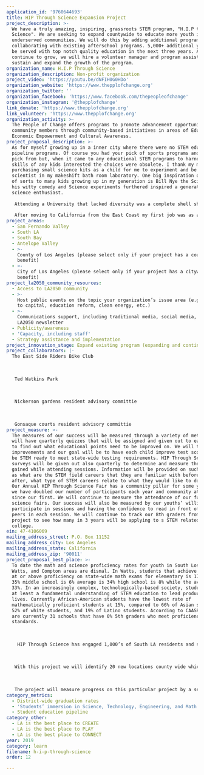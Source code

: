 ```yaml
---
application_id: '9760644693'
title: HIP Through Science Expansion Project
project_description: >-
  We have a truly amazing, inspiring, grassroots STEM program, "H.I.P through
  Science". We are seeking to expand countywide to educate more youth in
  underserved communities. We will do this by adding additional programming and
  collaborating with existing afterschool programs. 5,000+ additional youth will
  be served with top notch quality education in the next three years. As we
  continue to grow, we will hire a volunteer manager and program assistant to
  sustain and expand the growth of the program.
organization_name: H.I.P Through Science
organization_description: Non-profit organization
project_video: 'https://youtu.be/dNFIH0G0HDo'
organization_website: 'https://www.thepplofchange.org'
organization_twitter: ''
organization_facebook: 'https://www.facebook.com/thepeopleofchange'
organization_instagram: '@thepplofchange'
link_donate: 'https://www.thepplofchange.org'
link_volunteer: 'https://www.thepplofchange.org'
organization_activity: >-
  The People of Change offers programs to promote advancement opportunities for
  community members through community-based initiatives in areas of Education
  Economic Empowerment and Cultural Awareness.
project_proposal_description: >-
  As for myself growing up in a inner city where there were no STEM educational
  pipeline programs. Of course you had your pick of sports programs and teams to
  pick from but, when it came to any educational STEM programs to harness the
  skills of any kids interested the choices were obsolete. I thank my mother for
  purchasing small science kits as a child for me to experiment and be a mad
  scientist in my makeshift bath room laboratory. One big inspiration or mentor
  of sorts to many kids growing up in my generation is Bill Nye the Science guy
  his witty comedy and Science experiments furthered inspired a generation of
  science enthusiast. 
   
   Attending a University that lacked diversity was a complete shell shock especially when it came to STEM classes, being in classes with people from cultures I've only seen on tv was quite the experience. It became a burden when in our STEM labs (As a pre-med then geology then major at the time) no one wanted to partner up with me even in some instances some would triple up with a duo instead of partnering with me often times I'd partner with the professor or do a lab by myself. I ended switching after 3 years out of the STEM field major as a whole and graduated with African American Studies and Sociology.
   
   After moving to California from the East Coast my first job was as a Community Organizer in South LA (SPA 6) as a grassroots organizer for 3 years I noticed one of the obvious figures in poverty was education and lack of programs that provide quality relatable education. I started a small pilot STEM program watts which was well received and it allowed me to see first hand just how bad the educational problem is the community I was serving. I reached out to a few other local community leaders and we started a non profit focused on education, income, cultural awareness and health. This is where HIP Through Science was birthed. Out of the need for quality relatable STEM education in South LA, since its inception we have served the community and are inspiring 1,000's yearly. We will continue to upgrade our methods and tools and we hope that with your help we can deliver to and help cater to the children that wasn't to learn STEM!
project_areas:
  - San Fernando Valley
  - South LA
  - South Bay
  - Antelope Valley
  - >-
    County of Los Angeles (please select only if your project has a countywide
    benefit)
  - >-
    City of Los Angeles (please select only if your project has a citywide
    benefit)
project_la2050_community_resources:
  - Access to LA2050 community
  - >-
    Host public events on the topic your organization’s issue area (e.g. access
    to capital, education reform, clean energy, etc.) 
  - >-
    Communications support, including traditional media, social media, and
    LA2050 newsletter
  - Publicity/awareness
  - 'Capacity, including staff'
  - Strategy assistance and implementation
project_innovation_stage: Expand existing program (expanding and continuing ongoing successful projects)
project_collaborators: |-
  The East Side Riders Bike Club
   
   
   
   Ted Watkins Park
   
   
   
   Nickerson gardens resident advisory committie
   
   
   
   Gonsaque courts resident advisory committie
project_measure: >-
  The measures of our success will be measured through a variety of methods. We
  will have quarterly quizzes that will be assigned and given out to each site
  to find out what educational points need to be improved on. We will track the
  improvements and our goal will be to have each child improve test scores and
  be STEM ready to meet state-wide testing requirements. HIP Through Science
  surveys will be given out also quarterly to determine and measure the interest
  gained while attending sessions. Information will be provided on such topics
  as what are the STEM field careers that they are familiar with before and
  after, what type of STEM careers relate to what they would like to do in life.
  Our Annual HIP Through Science Fair has a community pillar for some years now;
  we have doubled our number of participants each year and community attendance
  since our first. We will continue to measure the attendance of our future
  science fairs. Our success will also be measured by our youths’ willingness to
  participate in sessions and having the confidence to read in front of other
  peers in each session. We will continue to track our 8th graders from this
  project to see how many in 3 years will be applying to s STEM related major in
  college.
ein: 47-4106069
mailing_address_street: P.O. Box 11152
mailing_address_city: Los Angeles
mailing_address_state: California
mailing_address_zip: '90011'
project_proposal_best_place: >-
  To date the math and science proficiency rates for youth in South Los Angeles,
  Watts, and Compton areas are dismal. In Watts, students that achieve a score
  at or above proficiency on state-wide math exams for elementary is 17% average
  35% middle school is 6% average is 34% high school is 8% while the average is
  33%. In an increasingly complex, technologically-based society, students need
  at least a fundamental understanding of STEM education to lead productive
  lives. Currently African-American students have the lowest rate of
  mathematically proficient students at 15%, compared to 66% of Asian students,
  52% of white students, and 19% of Latino students. According to CAASPP there
  are currently 31 schools that have 0% 5th graders who meet proficiency
  standards.
   
   
   
    HIP Through Science has engaged 1,000’s of South LA residents and students with your support we will continue to provide STEM education through community education events, Annual Science Fairs, and on-going weekly and summer HIP Through Science sessions. The time for positive change is now. We need additional funding and resources to build on this strong foundation. The HIP Through Science program can continue creating relatable education platforms for the children of South Los Angeles with your help.
   
   
   
   With this project we will identify 20 new locations county wide which qualify as low income and under represented and will partner with local afterschool and summer programs. Locations will provide space to learn and children, We will provide the structured STEM learning tools. Each site will meet twice a week for an hour and classes will include special guest, hands on teaching and a safe fun learning environment.
   
   
   
   The project will measure progress on this particular project by a series or select focus groups beginning and end of project. We will have progress surveys, end of session exams and subject quizzes. Also our annual pinnacle event the HIP Through Science fair will be used as a measurable tool by way of new ideas and new participation from local community students we've had some amazing ones in the pastvz.
category_metrics:
  - District-wide graduation rates
  - 'Students’ immersion in Science, Technology, Engineering, and Math content'
  - Student education pipeline
category_other:
  - LA is the best place to CREATE
  - LA is the best place to PLAY
  - LA is the best place to CONNECT
year: 2019
category: learn
filename: h-i-p-through-science
order: 12

---
```


